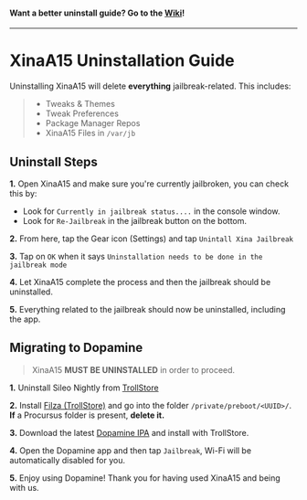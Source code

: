 #### Want a better uninstall guide? Go to the [Wiki](https://github.com/NotDarkn/XinaA15/wiki/Uninstalling)!
***
# XinaA15 Uninstallation Guide
Uninstalling XinaA15 will delete **everything** jailbreak-related. This includes:
> - Tweaks & Themes
> - Tweak Preferences
> - Package Manager Repos
> - XinaA15 Files in `/var/jb`

## Uninstall Steps

**1.** Open XinaA15 and make sure you're currently jailbroken, you can check this by:
- Look for `Currently in jailbreak status....` in the console window.
- Look for `Re-Jailbreak` in the jailbreak button on the bottom.

**2.** From here, tap the Gear icon (Settings) and tap `Unintall Xina Jailbreak`

**3.** Tap on `OK` when it says `Uninstallation needs to be done in the jailbreak mode`

**4.** Let XinaA15 complete the process and then the jailbreak should be uninstalled.

**5.** Everything related to the jailbreak should now be uninstalled, including the app.

## Migrating to Dopamine

> XinaA15 **MUST BE UNINSTALLED** in order to proceed.

**1.** Uninstall Sileo Nightly from [TrollStore](https://user-images.githubusercontent.com/73033672/230707908-be8c9ddb-5895-4c31-ba34-a1c34be58a6e.jpeg)

**2.** Install [Filza (TrollStore)](https://www.tigisoftware.com/default/?p=439) and go into the folder `/private/preboot/<UUID>/`. **If** a Procursus folder is present, **delete it.**

**3.** Download the latest [Dopamine IPA](https://github.com/opa334/Dopamine/releases) and install with TrollStore.

**4.** Open the Dopamine app and then tap `Jailbreak`, Wi-Fi will be automatically disabled for you.

**5.** Enjoy using Dopamine! Thank you for having used XinaA15 and being with us.
